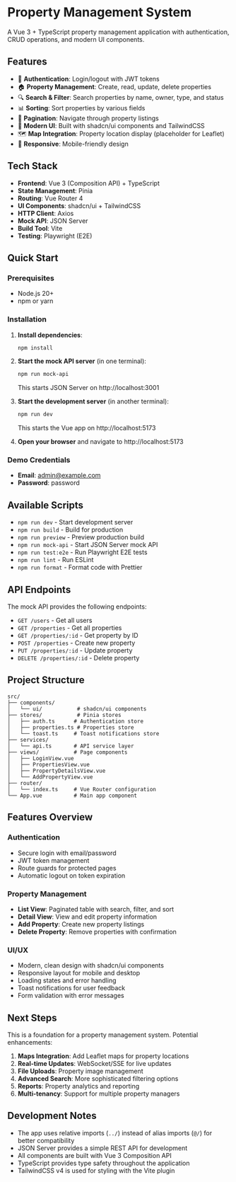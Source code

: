 # Property Management System

A Vue 3 + TypeScript property management application with authentication, CRUD operations, and modern UI components.

## Features

- 🔐 **Authentication**: Login/logout with JWT tokens
- 🏠 **Property Management**: Create, read, update, delete properties
- 🔍 **Search & Filter**: Search properties by name, owner, type, and status
- 📊 **Sorting**: Sort properties by various fields
- 📄 **Pagination**: Navigate through property listings
- 🎨 **Modern UI**: Built with shadcn/ui components and TailwindCSS
- 🗺️ **Map Integration**: Property location display (placeholder for Leaflet)
- 📱 **Responsive**: Mobile-friendly design

## Tech Stack

- **Frontend**: Vue 3 (Composition API) + TypeScript
- **State Management**: Pinia
- **Routing**: Vue Router 4
- **UI Components**: shadcn/ui + TailwindCSS
- **HTTP Client**: Axios
- **Mock API**: JSON Server
- **Build Tool**: Vite
- **Testing**: Playwright (E2E)

## Quick Start

### Prerequisites

- Node.js 20+
- npm or yarn

### Installation

1. **Install dependencies**:

   ```bash
   npm install
   ```

2. **Start the mock API server** (in one terminal):

   ```bash
   npm run mock-api
   ```

   This starts JSON Server on http://localhost:3001

3. **Start the development server** (in another terminal):

   ```bash
   npm run dev
   ```

   This starts the Vue app on http://localhost:5173

4. **Open your browser** and navigate to http://localhost:5173

### Demo Credentials

- **Email**: admin@example.com
- **Password**: password

## Available Scripts

- `npm run dev` - Start development server
- `npm run build` - Build for production
- `npm run preview` - Preview production build
- `npm run mock-api` - Start JSON Server mock API
- `npm run test:e2e` - Run Playwright E2E tests
- `npm run lint` - Run ESLint
- `npm run format` - Format code with Prettier

## API Endpoints

The mock API provides the following endpoints:

- `GET /users` - Get all users
- `GET /properties` - Get all properties
- `GET /properties/:id` - Get property by ID
- `POST /properties` - Create new property
- `PUT /properties/:id` - Update property
- `DELETE /properties/:id` - Delete property

## Project Structure

```
src/
├── components/
│   └── ui/           # shadcn/ui components
├── stores/           # Pinia stores
│   ├── auth.ts      # Authentication store
│   ├── properties.ts # Properties store
│   └── toast.ts     # Toast notifications store
├── services/
│   └── api.ts       # API service layer
├── views/           # Page components
│   ├── LoginView.vue
│   ├── PropertiesView.vue
│   ├── PropertyDetailsView.vue
│   └── AddPropertyView.vue
├── router/
│   └── index.ts     # Vue Router configuration
└── App.vue          # Main app component
```

## Features Overview

### Authentication

- Secure login with email/password
- JWT token management
- Route guards for protected pages
- Automatic logout on token expiration

### Property Management

- **List View**: Paginated table with search, filter, and sort
- **Detail View**: View and edit property information
- **Add Property**: Create new property listings
- **Delete Property**: Remove properties with confirmation

### UI/UX

- Modern, clean design with shadcn/ui components
- Responsive layout for mobile and desktop
- Loading states and error handling
- Toast notifications for user feedback
- Form validation with error messages

## Next Steps

This is a foundation for a property management system. Potential enhancements:

1. **Maps Integration**: Add Leaflet maps for property locations
2. **Real-time Updates**: WebSocket/SSE for live updates
3. **File Uploads**: Property image management
4. **Advanced Search**: More sophisticated filtering options
5. **Reports**: Property analytics and reporting
6. **Multi-tenancy**: Support for multiple property managers

## Development Notes

- The app uses relative imports (`../`) instead of alias imports (`@/`) for better compatibility
- JSON Server provides a simple REST API for development
- All components are built with Vue 3 Composition API
- TypeScript provides type safety throughout the application
- TailwindCSS v4 is used for styling with the Vite plugin
